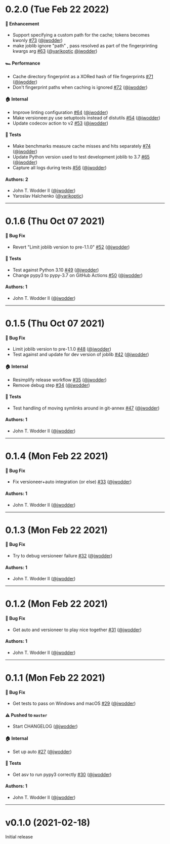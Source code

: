 # 0.2.0 (Tue Feb 22 2022)

#### 🚀 Enhancement

- Support specifying a custom path for the cache; tokens becomes kwonly [#73](https://github.com/con/fscacher/pull/73) ([@jwodder](https://github.com/jwodder))
- make joblib ignore "path" , pass resolved as part of the fingerprinting kwargs arg [#63](https://github.com/con/fscacher/pull/63) ([@yarikoptic](https://github.com/yarikoptic) [@jwodder](https://github.com/jwodder))

#### 🏎 Performance

- Cache directory fingerprint as a XORed hash of file fingerprints [#71](https://github.com/con/fscacher/pull/71) ([@jwodder](https://github.com/jwodder))
- Don't fingerprint paths when caching is ignored [#72](https://github.com/con/fscacher/pull/72) ([@jwodder](https://github.com/jwodder))

#### 🏠 Internal

- Improve linting configuration [#64](https://github.com/con/fscacher/pull/64) ([@jwodder](https://github.com/jwodder))
- Make versioneer.py use setuptools instead of distutils [#54](https://github.com/con/fscacher/pull/54) ([@jwodder](https://github.com/jwodder))
- Update codecov action to v2 [#53](https://github.com/con/fscacher/pull/53) ([@jwodder](https://github.com/jwodder))

#### 🧪 Tests

- Make benchmarks measure cache misses and hits separately [#74](https://github.com/con/fscacher/pull/74) ([@jwodder](https://github.com/jwodder))
- Update Python version used to test development joblib to 3.7 [#65](https://github.com/con/fscacher/pull/65) ([@jwodder](https://github.com/jwodder))
- Capture all logs during tests [#56](https://github.com/con/fscacher/pull/56) ([@jwodder](https://github.com/jwodder))

#### Authors: 2

- John T. Wodder II ([@jwodder](https://github.com/jwodder))
- Yaroslav Halchenko ([@yarikoptic](https://github.com/yarikoptic))

---

# 0.1.6 (Thu Oct 07 2021)

#### 🐛 Bug Fix

- Revert "Limit joblib version to pre-1.1.0" [#52](https://github.com/con/fscacher/pull/52) ([@jwodder](https://github.com/jwodder))

#### 🧪 Tests

- Test against Python 3.10 [#49](https://github.com/con/fscacher/pull/49) ([@jwodder](https://github.com/jwodder))
- Change pypy3 to pypy-3.7 on GitHub Actions [#50](https://github.com/con/fscacher/pull/50) ([@jwodder](https://github.com/jwodder))

#### Authors: 1

- John T. Wodder II ([@jwodder](https://github.com/jwodder))

---

# 0.1.5 (Thu Oct 07 2021)

#### 🐛 Bug Fix

- Limit joblib version to pre-1.1.0 [#48](https://github.com/con/fscacher/pull/48) ([@jwodder](https://github.com/jwodder))
- Test against and update for dev version of joblib [#42](https://github.com/con/fscacher/pull/42) ([@jwodder](https://github.com/jwodder))

#### 🏠 Internal

- Resimplify release workflow [#35](https://github.com/con/fscacher/pull/35) ([@jwodder](https://github.com/jwodder))
- Remove debug step [#34](https://github.com/con/fscacher/pull/34) ([@jwodder](https://github.com/jwodder))

#### 🧪 Tests

- Test handling of moving symlinks around in git-annex [#47](https://github.com/con/fscacher/pull/47) ([@jwodder](https://github.com/jwodder))

#### Authors: 1

- John T. Wodder II ([@jwodder](https://github.com/jwodder))

---

# 0.1.4 (Mon Feb 22 2021)

#### 🐛 Bug Fix

- Fix versioneer+auto integration (or else) [#33](https://github.com/con/fscacher/pull/33) ([@jwodder](https://github.com/jwodder))

#### Authors: 1

- John T. Wodder II ([@jwodder](https://github.com/jwodder))

---

# 0.1.3 (Mon Feb 22 2021)

#### 🐛 Bug Fix

- Try to debug versioneer failure [#32](https://github.com/con/fscacher/pull/32) ([@jwodder](https://github.com/jwodder))

#### Authors: 1

- John T. Wodder II ([@jwodder](https://github.com/jwodder))

---

# 0.1.2 (Mon Feb 22 2021)

#### 🐛 Bug Fix

- Get auto and versioneer to play nice together [#31](https://github.com/con/fscacher/pull/31) ([@jwodder](https://github.com/jwodder))

#### Authors: 1

- John T. Wodder II ([@jwodder](https://github.com/jwodder))

---

# 0.1.1 (Mon Feb 22 2021)

#### 🐛 Bug Fix

- Get tests to pass on Windows and macOS [#29](https://github.com/con/fscacher/pull/29) ([@jwodder](https://github.com/jwodder))

#### ⚠️ Pushed to `master`

- Start CHANGELOG ([@jwodder](https://github.com/jwodder))

#### 🏠 Internal

- Set up auto [#27](https://github.com/con/fscacher/pull/27) ([@jwodder](https://github.com/jwodder))

#### 🧪 Tests

- Get asv to run pypy3 correctly [#30](https://github.com/con/fscacher/pull/30) ([@jwodder](https://github.com/jwodder))

#### Authors: 1

- John T. Wodder II ([@jwodder](https://github.com/jwodder))

---

# v0.1.0 (2021-02-18)

Initial release
